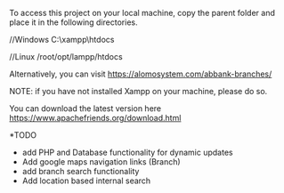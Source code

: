 To access this project on your local machine, copy the parent folder and place it
in the following directories.

//Windows
C:\xampp\htdocs

//Linux
/root/opt/lampp/htdocs

Alternatively, you can visit https://alomosystem.com/abbank-branches/

NOTE: if you have not installed Xampp on your machine, please do so. 

You can download the latest version here https://www.apachefriends.org/download.html

*TODO

- add PHP and Database functionality for dynamic updates
- Add google maps navigation links (Branch)
- add branch search functionality
- Add location based internal search 
